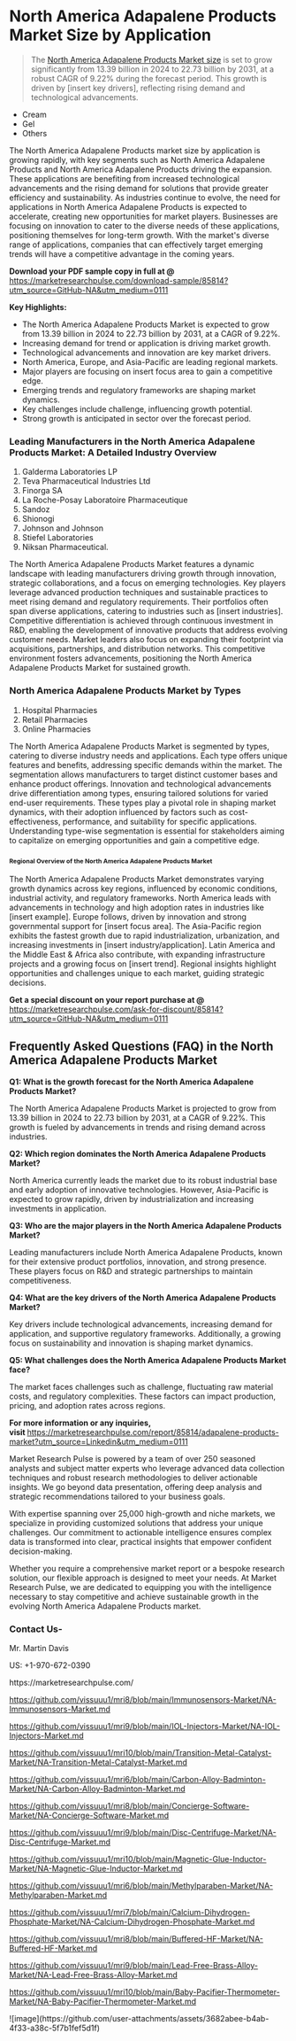 <h1>North America Adapalene Products Market&nbsp;Size by Application</h1><blockquote><p>The <a href="https://marketresearchpulse.com/download-sample/85814?utm_source=GitHub-NA&amp;utm_medium=0111">North America Adapalene Products Market size</a> is set to grow significantly from 13.39 billion in 2024 to 22.73 billion by 2031, at a robust CAGR of 9.22% during the forecast period. This growth is driven by [insert key drivers], reflecting rising demand and technological advancements.</p></blockquote><ul><li>Cream<li> Gel<li> Others</li></ul><p>The North America Adapalene Products market size by application is growing rapidly, with key segments such as North America Adapalene Products and North America Adapalene Products driving the expansion. These applications are benefiting from increased technological advancements and the rising demand for solutions that provide greater efficiency and sustainability. As industries continue to evolve, the need for applications in North America Adapalene Products is expected to accelerate, creating new opportunities for market players. Businesses are focusing on innovation to cater to the diverse needs of these applications, positioning themselves for long-term growth. With the market's diverse range of applications, companies that can effectively target emerging trends will have a competitive advantage in the coming years.</p><p><strong>Download your PDF sample copy in full at @ </strong><a href="https://marketresearchpulse.com/download-sample/85814?utm_source=GitHub-NA&amp;utm_medium=0111">https://marketresearchpulse.com/download-sample/85814?utm_source=GitHub-NA&amp;utm_medium=0111</a></p><p><strong>Key Highlights: </strong></p><ul><li>The North America Adapalene Products Market is expected to grow from 13.39 billion in 2024 to 22.73 billion by 2031, at a CAGR of 9.22%.</li><li>Increasing demand for trend or application is driving market growth.</li><li>Technological advancements and innovation are key market drivers.</li><li>North America, Europe, and Asia-Pacific are leading regional markets.</li><li>Major players are focusing on insert focus area to gain a competitive edge.</li><li>Emerging trends and regulatory frameworks are shaping market dynamics.</li><li>Key challenges include challenge, influencing growth potential.</li><li>Strong growth is anticipated in sector over the forecast period.</li></ul><h3>Leading Manufacturers in the North America Adapalene Products Market: A Detailed Industry Overview</h3><ol><li>Galderma Laboratories LP</li><li>Teva Pharmaceutical Industries Ltd</li><li>Finorga SA</li><li>La Roche-Posay Laboratoire Pharmaceutique</li><li>Sandoz</li><li>Shionogi</li><li>Johnson and Johnson</li><li>Stiefel Laboratories</li><li>Niksan Pharmaceutical.</li></ol><div class="flex max-w-full flex-col flex-grow"><div class="min-h-8 text-message flex w-full flex-col items-end gap-2 whitespace-normal break-words [.text-message+&amp;]:mt-5" dir="auto" data-message-author-role="assistant" data-message-id="fd8432e4-4910-450d-b182-61b7bfb0a01f" data-message-model-slug="gpt-4o"><div class="flex w-full flex-col gap-1 empty:hidden first:pt-[3px]"><div class="markdown prose w-full break-words dark:prose-invert light"><p>The North America Adapalene Products Market features a dynamic landscape with leading manufacturers driving growth through innovation, strategic collaborations, and a focus on emerging technologies. Key players leverage advanced production techniques and sustainable practices to meet rising demand and regulatory requirements. Their portfolios often span diverse applications, catering to industries such as [insert industries]. Competitive differentiation is achieved through continuous investment in R&amp;D, enabling the development of innovative products that address evolving customer needs. Market leaders also focus on expanding their footprint via acquisitions, partnerships, and distribution networks. This competitive environment fosters advancements, positioning the North America Adapalene Products Market for sustained growth.</p></div></div></div></div><h3>North America Adapalene Products Market by Types</h3><ol><li>Hospital Pharmacies<li> Retail Pharmacies<li> Online Pharmacies</li></ol><div class="flex max-w-full flex-col flex-grow"><div class="min-h-8 text-message flex w-full flex-col items-end gap-2 whitespace-normal break-words [.text-message+&amp;]:mt-5" dir="auto" data-message-author-role="assistant" data-message-id="084470be-0bb7-4664-bddf-5156b4f41249" data-message-model-slug="gpt-4o-mini"><div class="flex w-full flex-col gap-1 empty:hidden first:pt-[3px]"><div class="markdown prose w-full break-words dark:prose-invert light"><p>The North America Adapalene Products Market is segmented by types, catering to diverse industry needs and applications. Each type offers unique features and benefits, addressing specific demands within the market. The segmentation allows manufacturers to target distinct customer bases and enhance product offerings. Innovation and technological advancements drive differentiation among types, ensuring tailored solutions for varied end-user requirements. These types play a pivotal role in shaping market dynamics, with their adoption influenced by factors such as cost-effectiveness, performance, and suitability for specific applications. Understanding type-wise segmentation is essential for stakeholders aiming to capitalize on emerging opportunities and gain a competitive edge.</p></div></div></div></div><h3><span style="font-size: 11px;">Regional Overview of the North America Adapalene Products Market</span></h3><div class="flex max-w-full flex-col flex-grow"><div class="min-h-8 text-message flex w-full flex-col items-end gap-2 whitespace-normal break-words [.text-message+&amp;]:mt-5" dir="auto" data-message-author-role="assistant" data-message-id="e9038762-ce64-4e30-91c9-9bd413514231" data-message-model-slug="gpt-4o-mini"><div class="flex w-full flex-col gap-1 empty:hidden first:pt-[3px]"><div class="markdown prose w-full break-words dark:prose-invert light"><p>The North America Adapalene Products Market demonstrates varying growth dynamics across key regions, influenced by economic conditions, industrial activity, and regulatory frameworks. North America leads with advancements in technology and high adoption rates in industries like [insert example]. Europe follows, driven by innovation and strong governmental support for [insert focus area]. The Asia-Pacific region exhibits the fastest growth due to rapid industrialization, urbanization, and increasing investments in [insert industry/application]. Latin America and the Middle East &amp; Africa also contribute, with expanding infrastructure projects and a growing focus on [insert trend]. Regional insights highlight opportunities and challenges unique to each market, guiding strategic decisions.</p></div></div></div></div><p><strong>Get a special discount on your report purchase at @ </strong><a href="https://marketresearchpulse.com/ask-for-discount/85814?utm_source=GitHub-NA&amp;utm_medium=0111">https://marketresearchpulse.com/ask-for-discount/85814?utm_source=GitHub-NA&amp;utm_medium=0111</a></p><h2>Frequently Asked Questions (FAQ) in the North America Adapalene Products Market</h2><p><strong>Q1: What is the growth forecast for the North America Adapalene Products Market?</strong></p><p>The North America Adapalene Products Market is projected to grow from 13.39 billion in 2024 to 22.73 billion by 2031, at a CAGR of 9.22%. This growth is fueled by advancements in trends and rising demand across industries.</p><p><strong>Q2: Which region dominates the North America Adapalene Products Market?</strong></p><p>North America currently leads the market due to its robust industrial base and early adoption of innovative technologies. However, Asia-Pacific is expected to grow rapidly, driven by industrialization and increasing investments in application.</p><p><strong>Q3: Who are the major players in the North America Adapalene Products Market?</strong></p><p>Leading manufacturers include North America Adapalene Products, known for their extensive product portfolios, innovation, and strong presence. These players focus on R&amp;D and strategic partnerships to maintain competitiveness.</p><p><strong>Q4: What are the key drivers of the North America Adapalene Products Market?</strong></p><p>Key drivers include technological advancements, increasing demand for application, and supportive regulatory frameworks. Additionally, a growing focus on sustainability and innovation is shaping market dynamics.</p><p><strong>Q5: What challenges does the North America Adapalene Products Market face?</strong></p><p>The market faces challenges such as challenge, fluctuating raw material costs, and regulatory complexities. These factors can impact production, pricing, and adoption rates across regions.</p><p><strong>For more information or any inquiries, visit&nbsp;</strong><a href="https://marketresearchpulse.com/report/85814/adapalene-products-market?utm_source=Linkedin&utm_medium=0111">https://marketresearchpulse.com/report/85814/adapalene-products-market?utm_source=Linkedin&utm_medium=0111</a></p><p>Market Research Pulse is powered by a team of over 250 seasoned analysts and subject matter experts who leverage advanced data collection techniques and robust research methodologies to deliver actionable insights. We go beyond data presentation, offering deep analysis and strategic recommendations tailored to your business goals.</p><p>With expertise spanning over 25,000 high-growth and niche markets, we specialize in providing customized solutions that address your unique challenges. Our commitment to actionable intelligence ensures complex data is transformed into clear, practical insights that empower confident decision-making.</p><p>Whether you require a comprehensive market report or a bespoke research solution, our flexible approach is designed to meet your needs. At Market Research Pulse, we are dedicated to equipping you with the intelligence necessary to stay competitive and achieve sustainable growth in the evolving North America Adapalene Products market.</p><h3><strong>Contact Us-</strong></h3><p>Mr. Martin Davis</p><p>US: +1-970-672-0390</p><p>https://marketresearchpulse.com/</p><p><a href="https://github.com/vissuuu1/mri8/blob/main/Immunosensors-Market/NA-Immunosensors-Market.md">https://github.com/vissuuu1/mri8/blob/main/Immunosensors-Market/NA-Immunosensors-Market.md</a></p><p><a href="https://github.com/vissuuu1/mri9/blob/main/IOL-Injectors-Market/NA-IOL-Injectors-Market.md">https://github.com/vissuuu1/mri9/blob/main/IOL-Injectors-Market/NA-IOL-Injectors-Market.md</a></p><p><a href="https://github.com/vissuuu1/mri10/blob/main/Transition-Metal-Catalyst-Market/NA-Transition-Metal-Catalyst-Market.md">https://github.com/vissuuu1/mri10/blob/main/Transition-Metal-Catalyst-Market/NA-Transition-Metal-Catalyst-Market.md</a></p><p><a href="https://github.com/vissuuu1/mri6/blob/main/Carbon-Alloy-Badminton-Market/NA-Carbon-Alloy-Badminton-Market.md">https://github.com/vissuuu1/mri6/blob/main/Carbon-Alloy-Badminton-Market/NA-Carbon-Alloy-Badminton-Market.md</a></p><p><a href="https://github.com/vissuuu1/mri8/blob/main/Concierge-Software-Market/NA-Concierge-Software-Market.md">https://github.com/vissuuu1/mri8/blob/main/Concierge-Software-Market/NA-Concierge-Software-Market.md</a></p><p><a href="https://github.com/vissuuu1/mri9/blob/main/Disc-Centrifuge-Market/NA-Disc-Centrifuge-Market.md">https://github.com/vissuuu1/mri9/blob/main/Disc-Centrifuge-Market/NA-Disc-Centrifuge-Market.md</a></p><p><a href="https://github.com/vissuuu1/mri10/blob/main/Magnetic-Glue-Inductor-Market/NA-Magnetic-Glue-Inductor-Market.md">https://github.com/vissuuu1/mri10/blob/main/Magnetic-Glue-Inductor-Market/NA-Magnetic-Glue-Inductor-Market.md</a></p><p><a href="https://github.com/vissuuu1/mri6/blob/main/Methylparaben-Market/NA-Methylparaben-Market.md">https://github.com/vissuuu1/mri6/blob/main/Methylparaben-Market/NA-Methylparaben-Market.md</a></p><p><a href="https://github.com/vissuuu1/mri7/blob/main/Calcium-Dihydrogen-Phosphate-Market/NA-Calcium-Dihydrogen-Phosphate-Market.md">https://github.com/vissuuu1/mri7/blob/main/Calcium-Dihydrogen-Phosphate-Market/NA-Calcium-Dihydrogen-Phosphate-Market.md</a></p><p><a href="https://github.com/vissuuu1/mri8/blob/main/Buffered-HF-Market/NA-Buffered-HF-Market.md">https://github.com/vissuuu1/mri8/blob/main/Buffered-HF-Market/NA-Buffered-HF-Market.md</a></p><p><a href="https://github.com/vissuuu1/mri9/blob/main/Lead-Free-Brass-Alloy-Market/NA-Lead-Free-Brass-Alloy-Market.md">https://github.com/vissuuu1/mri9/blob/main/Lead-Free-Brass-Alloy-Market/NA-Lead-Free-Brass-Alloy-Market.md</a></p><p><a href="https://github.com/vissuuu1/mri10/blob/main/Baby-Pacifier-Thermometer-Market/NA-Baby-Pacifier-Thermometer-Market.md">https://github.com/vissuuu1/mri10/blob/main/Baby-Pacifier-Thermometer-Market/NA-Baby-Pacifier-Thermometer-Market.md</a></p>
![image](https://github.com/user-attachments/assets/3682abee-b4ab-4f33-a38c-5f7b1fef5d1f)
